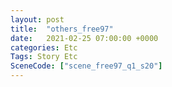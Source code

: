 ```yaml
---
layout: post
title:  "others_free97"
date:   2021-02-25 07:00:00 +0000
categories: Etc
Tags: Story Etc
SceneCode: ["scene_free97_q1_s20"]
---
```

